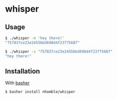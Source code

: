 # whisper

## Usage
```sh
$ ./whisper -m 'hey there!'
"757837ce23e2455bbd698d4f23775687"

$ ./whisper -s "757837ce23e2455bbd698d4f23775687"
"hey there!"
```

## Installation
With [basher](https://github.com/basherpm/basher)
```sh
$ basher install nhomble/whisper
```
